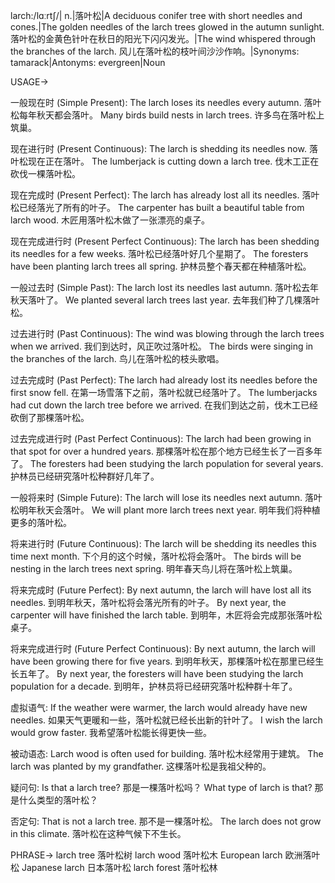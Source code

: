 larch:/lɑːrtʃ/| n.|落叶松|A deciduous conifer tree with short needles and cones.|The golden needles of the larch trees glowed in the autumn sunlight. 落叶松的金黄色针叶在秋日的阳光下闪闪发光。|The wind whispered through the branches of the larch. 风儿在落叶松的枝叶间沙沙作响。|Synonyms: tamarack|Antonyms: evergreen|Noun


USAGE->

一般现在时 (Simple Present):
The larch loses its needles every autumn. 落叶松每年秋天都会落叶。
Many birds build nests in larch trees. 许多鸟在落叶松上筑巢。

现在进行时 (Present Continuous):
The larch is shedding its needles now. 落叶松现在正在落叶。
The lumberjack is cutting down a larch tree. 伐木工正在砍伐一棵落叶松。

现在完成时 (Present Perfect):
The larch has already lost all its needles. 落叶松已经落光了所有的叶子。
The carpenter has built a beautiful table from larch wood. 木匠用落叶松木做了一张漂亮的桌子。

现在完成进行时 (Present Perfect Continuous):
The larch has been shedding its needles for a few weeks. 落叶松已经落叶好几个星期了。
The foresters have been planting larch trees all spring. 护林员整个春天都在种植落叶松。


一般过去时 (Simple Past):
The larch lost its needles last autumn. 落叶松去年秋天落叶了。
We planted several larch trees last year. 去年我们种了几棵落叶松。

过去进行时 (Past Continuous):
The wind was blowing through the larch trees when we arrived. 我们到达时，风正吹过落叶松。
The birds were singing in the branches of the larch. 鸟儿在落叶松的枝头歌唱。

过去完成时 (Past Perfect):
The larch had already lost its needles before the first snow fell. 在第一场雪落下之前，落叶松就已经落叶了。
The lumberjacks had cut down the larch tree before we arrived. 在我们到达之前，伐木工已经砍倒了那棵落叶松。

过去完成进行时 (Past Perfect Continuous):
The larch had been growing in that spot for over a hundred years. 那棵落叶松在那个地方已经生长了一百多年了。
The foresters had been studying the larch population for several years. 护林员已经研究落叶松种群好几年了。


一般将来时 (Simple Future):
The larch will lose its needles next autumn. 落叶松明年秋天会落叶。
We will plant more larch trees next year. 明年我们将种植更多的落叶松。

将来进行时 (Future Continuous):
The larch will be shedding its needles this time next month. 下个月的这个时候，落叶松将会落叶。
The birds will be nesting in the larch trees next spring. 明年春天鸟儿将在落叶松上筑巢。

将来完成时 (Future Perfect):
By next autumn, the larch will have lost all its needles. 到明年秋天，落叶松将会落光所有的叶子。
By next year, the carpenter will have finished the larch table. 到明年，木匠将会完成那张落叶松桌子。


将来完成进行时 (Future Perfect Continuous):
By next autumn, the larch will have been growing there for five years. 到明年秋天，那棵落叶松在那里已经生长五年了。
By next year, the foresters will have been studying the larch population for a decade. 到明年，护林员将已经研究落叶松种群十年了。


虚拟语气:
If the weather were warmer, the larch would already have new needles. 如果天气更暖和一些，落叶松就已经长出新的针叶了。
I wish the larch would grow faster. 我希望落叶松能长得更快一些。

被动语态:
Larch wood is often used for building. 落叶松木经常用于建筑。
The larch was planted by my grandfather. 这棵落叶松是我祖父种的。

疑问句:
Is that a larch tree? 那是一棵落叶松吗？
What type of larch is that? 那是什么类型的落叶松？

否定句:
That is not a larch tree. 那不是一棵落叶松。
The larch does not grow in this climate. 落叶松在这种气候下不生长。

PHRASE->
larch tree 落叶松树
larch wood 落叶松木
European larch 欧洲落叶松
Japanese larch 日本落叶松
larch forest 落叶松林
